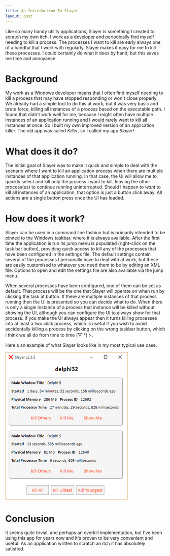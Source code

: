 ```yaml
---
title: An Introduction To Slayer
layout: post
---
```


Like so many handy utility applications, Slayer is something I created to scratch my own itch. I work as a developer and periodically find myself needing to kill a process. The processes I want to kill are early always one of a handful that I work with regularly. Slayer makes it easy for me to kill these processes. I could certainly do what it does by hand, but this saves me time and annoyance.

# Background

My work as a Windows developer means that I often find myself needing to kill a process that may have stopped responding or won't close properly. We already had a simple tool to do this at work, but it was very basic and brute force, killing all instances of a process based on the executable path. I found that didn't work well for me, because I might often have multiple instances of an application running and I would rarely want to kill all instances at once. So I built my own improved version of an application killer. The old app was called *Killer*, so I called my app *Slayer*!

# What does it do?

The initial goal of Slayer was to make it quick and simple to deal with the scenario where I want to kill an application process when there are multiple instances of that application running. In that case, the UI will allow me to quickly select and kill only the process I want to kill, leaving the other process(es) to continue running uninterrupted. Should I happen to *want* to kill all instances of an application, that option is just a button click away. All actions are a single button press once the UI has loaded.

# How does it work?

Slayer can be used in a command line fashion but is primarily intended to be pinned to the Windows taskbar, where it is always available. After the first time the application is run its jump menu is populated (right-click on the task bar button), providing quick access to kill any of the processes that have been configured in the settings file. The default settings contain several of the processes I personally have to deal with at work, but these are easily customised to whatever you need them to be by editing an XML file. Options to open and edit the settings file are also available via the jump menu.

When several processes have been configured, one of them can be set as default. That process will be the one that Slayer will operate on when run by clicking the task at button. If there are multiple instances of that process running then the UI is presented so you can decide what to do. When there is only a single instance of a process that instance will be killed without showing the UI, although you can configure the UI to always show for that process. If you make the UI always appear then it turns killing processes into at least a two click process, which is useful if you wish to avoid accidentally killing a process by clicking on the wrong taskbar button, which I think we all do from time to time (́▽`*)ゝ.

Here's an example of what Slayer looks like in my most typical use case.

![Slayer ready to kill two instances of Delphi 5](/assets/slayer_example.png)

# Conclusion
It seems quite trivial, and perhaps an overkill implementation, but I've been using this app for years now and it's proven to be very convenient and useful. As an application written to scratch an itch it has absolutely satisfied.